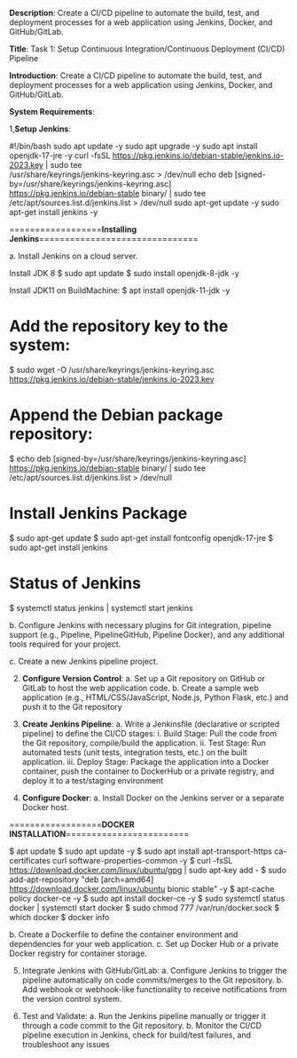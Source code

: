 **Description**: Create a CI/CD pipeline to automate the build, test, and deployment processes for a web application using Jenkins, Docker, and GitHub/GitLab.

**Title**: Task 1: Setup Continuous Integration/Continuous Deployment (CI/CD) Pipeline

**Introduction**:
Create a CI/CD pipeline to automate the build, test, and deployment processes for a web application using Jenkins, Docker, and GitHub/GitLab.

**System Requirements**:

1,**Setup Jenkins**:



#!/bin/bash sudo apt update -y
sudo apt upgrade -y
sudo apt install openjdk-17-jre -y
curl -fsSL https://pkg.jenkins.io/debian-stable/jenkins.io-2023.key | sudo tee \
/usr/share/keyrings/jenkins-keyring.asc > /dev/null
echo deb [signed-by=/usr/share/keyrings/jenkins-keyring.asc] \
https://pkg.jenkins.io/debian-stable binary/ | sudo tee
/etc/apt/sources.list.d/jenkins.list > /dev/null
sudo apt-get update -y
sudo apt-get install jenkins -y

==================**Installing Jenkins**===============================

a. Install Jenkins on a cloud server.

Install JDK 8
$ sudo apt update
$ sudo install openjdk-8-jdk -y

Install JDK11 on BuildMachine:
$ apt install openjdk-11-jdk -y


Add the repository key to the system:
=======================================

$ sudo wget -O /usr/share/keyrings/jenkins-keyring.asc \
  https://pkg.jenkins.io/debian-stable/jenkins.io-2023.key


Append the Debian package repository:
==========================================

$  echo deb [signed-by=/usr/share/keyrings/jenkins-keyring.asc] \
    https://pkg.jenkins.io/debian-stable binary/ | sudo tee \
    /etc/apt/sources.list.d/jenkins.list > /dev/null

Install Jenkins Package
=============================

$ sudo apt-get update
$ sudo apt-get install fontconfig openjdk-17-jre
$ sudo apt-get install jenkins

Status of Jenkins
======================

$ systemctl status jenkins | systemctl start jenkins


b. Configure Jenkins with necessary plugins for Git integration, pipeline support (e.g., Pipeline, PipelineGitHub, Pipeline Docker), and any additional tools required for your project.

c. Create a new Jenkins pipeline project.

2. **Configure Version Control**:
a. Set up a Git repository on GitHub or GitLab to host the web application code.
b. Create a sample web application (e.g., HTML/CSS/JavaScript, Node.js, Python Flask, etc.) and push it to the Git repository


3. **Create Jenkins Pipeline**:
a. Write a Jenkinsfile (declarative or scripted pipeline) to define the CI/CD stages:
i. Build Stage: Pull the code from the Git repository, compile/build the application.
ii. Test Stage: Run automated tests (unit tests, integration tests, etc.) on the built application.
iii. Deploy Stage: Package the application into a Docker container, push the container to DockerHub or a private registry, and deploy it to a test/staging environment


4. **Configure Docker**:
a. Install Docker on the Jenkins server or a separate Docker host.

==================**DOCKER INSTALLATION**========================

$ apt update
$ sudo apt update -y
$ sudo apt install apt-transport-https ca-certificates curl software-properties-common -y
$ curl -fsSL https://download.docker.com/linux/ubuntu/gpg | sudo apt-key add -
$ sudo add-apt-repository "deb [arch=amd64] https://download.docker.com/linux/ubuntu bionic stable" -y
$ apt-cache policy docker-ce -y
$ sudo apt install docker-ce -y
$ sudo systemctl status docker | systemctl start docker
$ sudo chmod 777 /var/run/docker.sock
$ which docker
$ docker info

b. Create a Dockerfile to define the container environment and dependencies for your web application.
c. Set up Docker Hub or a private Docker registry for container storage.

5. Integrate Jenkins with GitHub/GitLab:
a. Configure Jenkins to trigger the pipeline automatically on code commits/merges to the Git
repository.
b. Add webhook or webhook-like functionality to receive notifications from the version control system.






6. Test and Validate:
a. Run the Jenkins pipeline manually or trigger it through a code commit to the Git repository.
b. Monitor the CI/CD pipeline execution in Jenkins, check for build/test failures, and troubleshoot any issues













  

